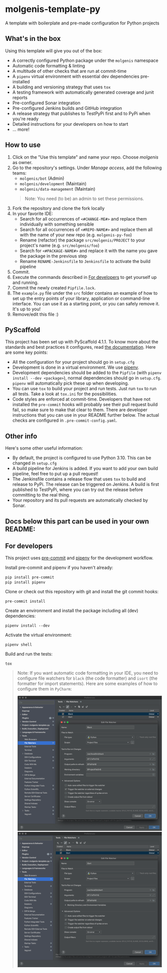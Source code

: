 # molgenis-template-py
A template with boilerplate and pre-made configuration for Python projects

## What's in the box
Using this template will give you out of the box:
- A correctly configured Python package under the `molgenis` namespace
- Automatic code formatting & linting
- A multitude of other checks that are run at commit-time
- A `pipenv` virtual environment with essential dev dependencies pre-installed
- A building and versioning strategy that uses `tox`
- A testing framework with automatically generated coverage and junit reports
- Pre-configured Sonar integration
- Pre-configured Jenkins builds and GitHub integration
- A release strategy that publishes to TestPyPi first and to PyPi when you're ready
- Detailed instructions for your developers on how to start
- ... more!

## How to use
1. Click on the "Use this template" and name your repo. Choose _molgenis_ as owner.
2. Go to the repository's settings. Under _Manage access_, add the following teams:
   * `molgenis/bot` (Admin)
   * `molgenis/development` (Maintain)
   * `molgenis/data-management` (Maintain)
   > Note: You need (to be) an admin to set these permissions.
3. Fork the repository and clone the fork locally
5. In your favorite IDE:
   * Search for all occurrences of `<#CHANGE-ME#>` and replace them individually with something sensible
   * Search for all occurrences of `<#REPO-NAME#>` and replace them all with the name of your new repo (e.g. `molgenis-py-foo`)
   * Rename (refactor) the package `src/molgenis/PROJECT` to your project's name (e.g. `src/molgenis/foo`)
   * Search for `<#PACKAGE-NAME#>` and replace it with the name you gave the package in the previous step
   * Rename `RENAME-Jenkinsfile` to `Jenkinsfile` to activate the build pipeline
6. Commit.
7. Execute the commands described in [For developers](#for-developers) to get yourself up and running.
8. Commit the newly created `Pipfile.lock`.
9. The `example.py` file under the `src` folder contains an example of how to set up the
entry points of your library, application or command-line interface. You can use it as
a starting point, or you can safely remove it. It's up to you!
7. Remove/edit this file :)

## PyScaffold
This project has been set up with PyScaffold 4.1.1. To know more about the standards and
best practices it configures, read [the documentation](https://pyscaffold.org/). Here are
some key points:
- All the configuration for your project should go in `setup.cfg`
- Development is done in a virtual environment. We use [pipenv](https://pipenv.pypa.io/en/latest/).
- Development dependencies should be added to the `Pipfile` (with `pipenv install --dev <package>`),
  normal dependencies should go in `setup.cfg`. `pipenv` will automatically pick these
  up when developing.
- You can use `tox` to build your project and run tests. Just run `tox` to run all tests.
  Take a look at `tox.ini` for the possibilities.
- Code styles are enforced at commit-time. Developers that have not installed the `pre-commit` hooks
will probably see their pull request build fail, so make sure to make that clear to them.
  There are developer instructions that you can use in your README further below. The
  actual checks are configured in `.pre-commit-config.yaml`.

## Other info
Here's some other useful information:
- By default, the project is configured to use Python 3.10. This can be changed in `setup.cfg`
- A build pipeline for Jenkins is added. If you want to add your own build pipeline,
feel free to put up a pull request!
- The Jenkinsfile contains a release flow that uses `tox` to build and release to PyPi.
  The release can be triggered on Jenkins. A build is first published to TestPyPi, where
  you can try out the release before committing to the real thing.
- Your repository and its pull requests are automatically checked by Sonar.



## Docs below this part can be used in your own README:


## For developers
This project uses [pre-commit](https://pre-commit.com/) and [pipenv](https://pypi.org/project/pipenv/)
for the development workflow.

Install pre-commit and pipenv if you haven't already:
```
pip install pre-commit
pip install pipenv
```

Clone or check out this repository with git and install the git commit hooks:
```
pre-commit install
```

Create an environment and install the package including all (dev) dependencies:
```
pipenv install --dev
```

Activate the virtual environment:
```
pipenv shell
```

Build and run the tests:
```
tox
```

>Note: If you want automatic code formatting in your IDE, you need to configure file watchers
  for `black` (the code formatter) and `isort` (the formatter for import statements). Here
  are some examples of how to configure them in `PyCharm`:
>
> ![img.png](.img/example_black_config.png)
> ![img_1.png](.img/example_isort_config.png)
